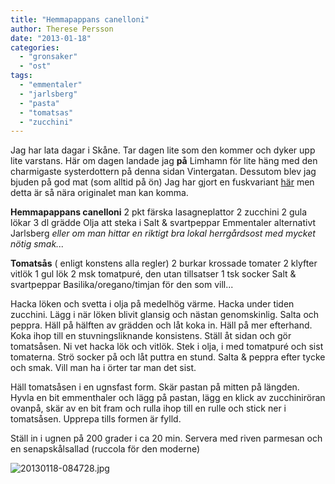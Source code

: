 ```yaml
---
title: "Hemmapappans canelloni"
author: Therese Persson
date: "2013-01-18"
categories: 
  - "gronsaker"
  - "ost"
tags: 
  - "emmentaler"
  - "jarlsberg"
  - "pasta"
  - "tomatsas"
  - "zucchini"
---
```


Jag har lata dagar i Skåne. Tar dagen lite som den kommer och dyker upp lite varstans. Här om dagen landade jag **på** Limhamn för lite häng med den charmigaste systerdottern på denna sidan Vintergatan. Dessutom blev jag bjuden på god mat (som alltid på ön) Jag har gjort en fuskvariant [här](/posts/2012/09/03/pastastubbar/) men detta är så nära originalet man kan komma.

**Hemmapappans canelloni** 2 pkt färska lasagneplattor 2 zucchini 2 gula lökar 3 dl grädde Olja att steka i Salt & svartpeppar Emmentaler alternativt Jarlsberg _eller om man hittar en riktigt bra lokal herrgårdsost med mycket nötig smak..._

**Tomatsås** ( enligt konstens alla regler) 2 burkar krossade tomater 2 klyfter vitlök 1 gul lök 2 msk tomatpuré, den utan tillsatser 1 tsk socker Salt & svartpeppar Basilika/oregano/timjan för den som vill...

Hacka löken och svetta i olja på medelhög värme. Hacka under tiden zucchini. Lägg i när löken blivit glansig och nästan genomskinlig. Salta och peppra. Häll på hälften av grädden och låt koka in. Häll på mer efterhand. Koka ihop till en stuvningsliknande konsistens. Ställ åt sidan och gör tomatsåsen. Ni vet hacka lök och vitlök. Stek i olja, i med tomatpuré och sist tomaterna. Strö socker på och låt puttra en stund. Salta & peppra efter tycke och smak. Vill man ha i örter tar man det sist.

Häll tomatsåsen i en ugnsfast form. Skär pastan på mitten på längden. Hyvla en bit emmenthaler och lägg på pastan, lägg en klick av zucchiniröran ovanpå, skär av en bit fram och rulla ihop till en rulle och stick ner i tomatsåsen. Upprepa tills formen är fylld.

Ställ in i ugnen på 200 grader i ca 20 min. Servera med riven parmesan och en senapskålsallad (ruccola för den moderne)  
  
![20130118-084728.jpg](/static/img/20130118-084728.jpg)